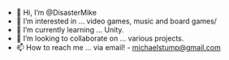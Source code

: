 - 👋 Hi, I’m @DisasterMike
- 👀 I’m interested in ... video games, music and board games/
- 🌱 I’m currently learning ... Unity.
- 💞️ I’m looking to collaborate on ... various projects.
- 📫 How to reach me ... via email! - michaelstump@gmail.com

<!---
DisasterMike/DisasterMike is a ✨ special ✨ repository because its `README.md` (this file) appears on your GitHub profile.
You can click the Preview link to take a look at your changes.
--->
